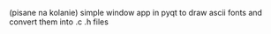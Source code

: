(pisane na kolanie)
simple window app in pyqt to draw ascii fonts and convert them into .c .h files
